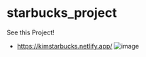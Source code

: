# starbucks_project

See this Project!
- https://kimstarbucks.netlify.app/
![image](https://user-images.githubusercontent.com/109917393/236191787-fa02b70b-10d3-47c9-9f3c-b4f405c8f1e8.png)
